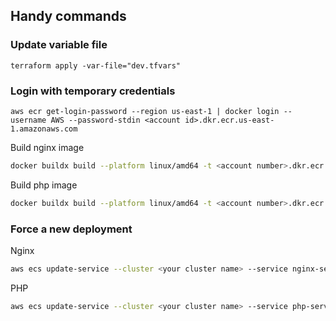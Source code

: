 ## Handy commands

### Update variable file

```
terraform apply -var-file="dev.tfvars"
```


### Login with temporary credentials

```
aws ecr get-login-password --region us-east-1 | docker login --username AWS --password-stdin <account id>.dkr.ecr.us-east-1.amazonaws.com
```

Build nginx image
```bash
docker buildx build --platform linux/amd64 -t <account number>.dkr.ecr.us-east-1.amazonaws.com/<image name>:latest --push ./docker-nginx
```

Build php image
```bash
docker buildx build --platform linux/amd64 -t <account number>.dkr.ecr.us-east-1.amazonaws.com/<image name>:latest --push ./docker-php
```

### Force a new deployment

Nginx
```bash
aws ecs update-service --cluster <your cluster name> --service nginx-service --force-new-deployment
```

PHP
```bash
aws ecs update-service --cluster <your cluster name> --service php-service --force-new-deployment
```